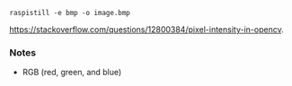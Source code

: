 ```
raspistill -e bmp -o image.bmp
```

https://stackoverflow.com/questions/12800384/pixel-intensity-in-opencv. 

### Notes
* RGB (red, green, and blue)

